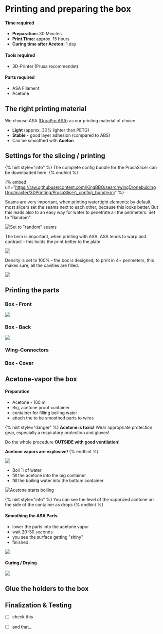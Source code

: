 # Printing and preparing the box

#### Time required

* **Preparation:** 30 Minutes
* **Print Time:** approx. 15 hours 
* **Curing time after Aceton:** 1 day 

#### Tools required

* 3D-Printer \(Prusa recommendet\)

#### Parts required

* ASA Filament
* Acetone 

## The right printing material

We choose ASA \([DuraPro ASA](https://www.extrudr.com/de/produkte/catalogue/asa-durapro-neon-orange_2989/)\) as our printing material of choice:

* **Light** \(approx. 30% lighter than PETG\)
* **Stable** - good layer adhesion \(compared to ABS\)
* Can be smoothed with **Aceton**

## Settings for the slicing / printing

{% hint style="info" %}
The complete config bundle for the PrusaSlicer can be downloaded here:
{% endhint %}

{% embed url="https://raw.githubusercontent.com/KingBBQ/searchwingDronebuldingDoc/master/3DPrinting/PrusaSlicer\_config\_bundle.ini" %}



Seams are very important, when printing watertight elements: by default, most slicers set the seams next to each other, because this looks better. But this leads also to an easy way for water to penetrate all the perimeters. Set to "Random".

![Set to &quot;random&quot; seams](../../.gitbook/assets/searchwing-box-printing-seams.png)

The brim is important, when printing with ASA. ASA tends to warp and contract - this holds the print better to the plate.

![](../../.gitbook/assets/searchwing-box-printing-brim.png)

Density is set to 100% - the box is designed, to print in 4+ perimeters, this makes sure, all the cavities are filled. 

![](../../.gitbook/assets/searchwing-box-printig-infill.png)

## Printing the parts



### Box - Front

![](../../.gitbook/assets/searchwing-box-printing-orientation-2.png)

### Box - Back

![](../../.gitbook/assets/searchwing-box-printing-orientation-1.png)

### Wing-Connectors

### Box - Cover

## Acetone-vapor the box

#### Preparation

* Acetone - 100 ml
* Big, acetone proof container 
* container for filling boiling water
* attach the to be smoothed parts to wires

{% hint style="danger" %}
**Acetone is toxic!** Wear appropriate protection gear, especially a respiratory protection and gloves!

Do the whole procedure **OUTSIDE with good ventilation!**

**Acetone vapors are explosive!**
{% endhint %}

![](../../.gitbook/assets/searchwing-acetone-1.jpg)

* Boil 1l of water
* fill the acetone into the big container
* fill the boiling water into the bottom container

![Acetone starts boiling](../../.gitbook/assets/searchwing-acetone-2.jpg)

{% hint style="info" %}
You can see the level of the vaporized acetone on the side of the container as drops
{% endhint %}

#### Smoothing the ASA Parts

* lower the parts into the acetone vapor
* wait 20-30 seconds
* you see the surface getting "shiny"
* finished!

![](../../.gitbook/assets/searchwing-acetone-3.jpg)

#### Curing / Drying

![](../../.gitbook/assets/searchwing-acetone-4.jpg)

## Glue the holders to the box 

## Finalization & Testing



* [ ] check this
* [ ] and that...

